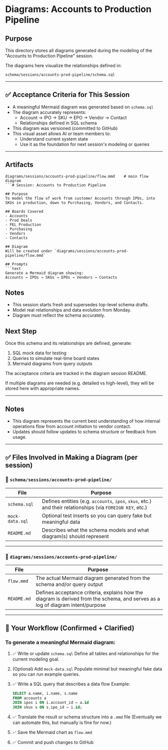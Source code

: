 # Diagrams: Accounts to Production Pipeline

## Purpose
This directory stores all diagrams generated during the modeling of the "Accounts to Production Pipeline" session.

The diagrams here visualize the relationships defined in:
```
schema/sessions/accounts-prod-pipeline/schema.sql
```

---

## ✅ Acceptance Criteria for This Session
- A meaningful Mermaid diagram was generated based on `schema.sql`
- The diagram accurately represents:
  - Account → IPO → SKU → EPO → Vendor → Contact
  - Relationships defined in SQL schema
- This diagram was versioned (committed to GitHub)
- This visual asset allows AI or team members to:
  - Understand current system state
  - Use it as the foundation for next session's modeling or queries

---

## Artifacts
```
diagrams/sessions/accounts-prod-pipeline/flow.mmd    # main flow diagram
```# Session: Accounts to Production Pipeline

## Purpose
To model the flow of work from customer Accounts through IPOs, into SKUs in production, down to Purchasing, Vendors, and Contacts.

## Boards Covered
- Accounts
- Prod Deals
- PEL Production
- Purchasing
- Vendors
- Contacts

## Diagram
Will be created under `diagrams/sessions/accounts-prod-pipeline/flow.mmd`

## Prompts
```text
Generate a Mermaid diagram showing:
Accounts → IPOs → SKUs → EPOs → Vendors → Contacts
```

## Notes
- This session starts fresh and supersedes top-level schema drafts.
- Model real relationships and data evolution from Monday.
- Diagram must reflect the schema accurately.

## Next Step
Once this schema and its relationships are defined, generate:
1. SQL mock data for testing
2. Queries to simulate real-time board states
3. Mermaid diagrams from query outputs

The acceptance criteria are tracked in the diagram session README.


If multiple diagrams are needed (e.g. detailed vs high-level), they will be stored here with appropriate names.

---

## Notes
- This diagram represents the current best understanding of how internal operations flow from account initiation to vendor contact.
- Updates should follow updates to schema structure or feedback from usage.


---

## ✅ Files Involved in Making a Diagram (per session)

### 📁 `schema/sessions/accounts-prod-pipeline/`

| File            | Purpose                                                                                                    |
| --------------- | ---------------------------------------------------------------------------------------------------------- |
| `schema.sql`    | Defines entities (e.g. `accounts`, `ipos`, `skus`, etc.) and their relationships (via `FOREIGN KEY`, etc.) |
| `mock-data.sql` | Optional test inserts so you can query fake but meaningful data                                            |
| `README.md`     | Describes what the schema models and what diagram(s) should represent                                      |

---

### 📁 `diagrams/sessions/accounts-prod-pipeline/`

| File        | Purpose                                                                                                                         |
| ----------- | ------------------------------------------------------------------------------------------------------------------------------- |
| `flow.mmd`  | The actual Mermaid diagram generated from the schema and/or query output                                                        |
| `README.md` | Defines acceptance criteria, explains how the diagram is derived from the schema, and serves as a log of diagram intent/purpose |

---

## 🧠 Your Workflow (Confirmed + Clarified)

### To generate a meaningful Mermaid diagram:

1. ✅ Write or update `schema.sql`
   Define all tables and relationships for the current modeling goal.

2. (Optional) Add `mock-data.sql`
   Populate minimal but meaningful fake data so you can run example queries.

3. ✅ Write a SQL query that describes a data flow
   Example:

   ```sql
   SELECT a.name, i.name, s.name
   FROM accounts a
   JOIN ipos i ON i.account_id = a.id
   JOIN skus s ON s.ipo_id = i.id;
   ```

4. ✅ Translate the result or schema structure into a `.mmd` file
   (Eventually we can automate this, but manually is fine for now.)

5. ✅ Save the Mermaid chart as `flow.mmd`

6. ✅ Commit and push changes to GitHub

